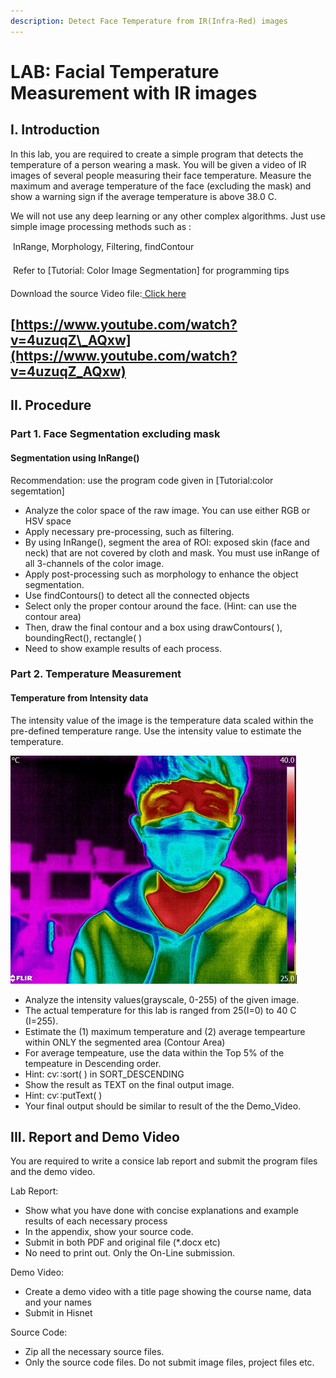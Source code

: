 ```yaml
---
description: Detect Face Temperature from IR(Infra-Red) images
---
```


# LAB: Facial Temperature Measurement with IR images

## I. Introduction

In this lab, you are required to create a simple program that detects the temperature of a person wearing a mask. You will be given a video of IR images of several people measuring their face temperature. Measure the maximum and average temperature of the face \(excluding the mask\) and show a warning sign if the average temperature is above 38.0 C.

We will not use any deep learning or any other complex algorithms. Just use simple image processing methods such as : 

   InRange, Morphology, Filtering, findContour

   Refer to \[Tutorial: Color Image Segmentation\] for programming tips

Download the source Video file:[ Click here](https://github.com/ykkimhgu/DLIP-src/tree/main/LAB_color)

## [https://www.youtube.com/watch?v=4uzuqZ\_AQxw](https://www.youtube.com/watch?v=4uzuqZ_AQxw)





## II. Procedure

### Part 1. Face Segmentation excluding mask

#### Segmentation using InRange\(\)

Recommendation: use the program code given in  \[Tutorial:color segemtation\]

*  Analyze the color space of the raw image. You can use either RGB or HSV space
*  Apply necessary pre-processing, such as filtering.
*  By using InRange\(\), segment the area of ROI: exposed skin \(face and neck\) that are not covered by cloth and mask.  You must use inRange of all 3-channels of the color image.
*  Apply post-processing such as morphology to enhance the object segmentation.
*  Use findContours\(\) to detect all the connected objects
*  Select only the proper contour around the face. \(Hint: can use the contour area\)
*  Then, draw the final contour and a box using  drawContours\( \),  boundingRect\(\), rectangle\( \)
*  Need to show example results of each process.

### Part 2. Temperature Measurement

#### Temperature from Intensity data

The intensity value of the image is the temperature data scaled within the pre-defined temperature range. Use the intensity value to estimate the temperature.

![](../../.gitbook/assets/image%20%2892%29.png)

*  Analyze the intensity values\(grayscale, 0-255\) of the given image.
*  The actual temperature for this lab is ranged from 25\(I=0\) to 40 C \(I=255\).  
*  Estimate the \(1\) maximum temperature and \(2\) average tempearture within ONLY the segmented area \(Contour Area\)
*  For average tempeature, use the data within the Top 5% of the tempeature in Descending order.
  *  Hint:  cv∷sort\( \)  in SORT\_DESCENDING
*  Show the result as TEXT on the final output image.
  * Hint:  cv∷putText\( \)
*  Your final output should be similar to result of the the Demo\_Video.

## III. Report and Demo Video

You are required to write a consice lab report and submit the program files and the demo video.

Lab Report:

*  Show what you have done with concise explanations and example results of each necessary process
*  In the appendix, show your source code.
*  Submit in both PDF and original file \(\*.docx etc\)
*  No need to print out. Only the On-Line submission.

 Demo Video:

*  Create a demo video with a title page showing the course name, data and your names
*  Submit in Hisnet

Source Code:

*  Zip all the necessary source files.
* Only the source code files. Do not submit image files, project files etc.

